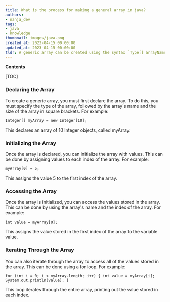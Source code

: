 ```yaml
---
title: What is the process for making a general array in java?
authors:
- nanja_dev
tags:
- java
- knowledge
thumbnail: images/java.png
created_at: 2023-04-15 00:00:00
updated_at: 2023-04-15 00:00:00
tldr: A generic array can be created using the syntax `Type[] arrayName = new Type[size];`.
---
```


**Contents**

[TOC]

### Declaring the Array

To create a generic array, you must first declare the array. To do this, you must specify the type of the array, followed by the array's name and the size of the array in square brackets. For example:

`Integer[] myArray = new Integer[10];`

This declares an array of 10 Integer objects, called myArray.

### Initializing the Array

Once the array is declared, you can initialize the array with values. This can be done by assigning values to each index of the array. For example:

`myArray[0] = 5;`

This assigns the value 5 to the first index of the array.

### Accessing the Array

Once the array is initialized, you can access the values stored in the array. This can be done by using the array's name and the index of the array. For example:

`int value = myArray[0];`

This assigns the value stored in the first index of the array to the variable value.

### Iterating Through the Array

You can also iterate through the array to access all of the values stored in the array. This can be done using a for loop. For example:

`for (int i = 0; i < myArray.length; i++) {
    int value = myArray[i];
    System.out.println(value);
}`

This loop iterates through the entire array, printing out the value stored in each index.
